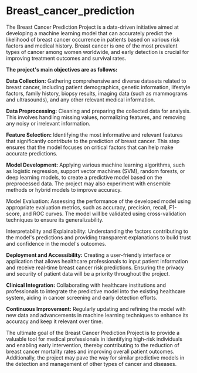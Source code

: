 # Breast_cancer_prediction

The Breast Cancer Prediction Project is a data-driven initiative aimed at developing a machine learning model that can accurately predict the likelihood of breast cancer occurrence in patients based on various risk factors and medical history. Breast cancer is one of the most prevalent types of cancer among women worldwide, and early detection is crucial for improving treatment outcomes and survival rates.

**The project's main objectives are as follows:**

**Data Collection:** Gathering comprehensive and diverse datasets related to breast cancer, including patient demographics, genetic information, lifestyle factors, family history, biopsy results, imaging data (such as mammograms and ultrasounds), and any other relevant medical information.

**Data Preprocessing:** Cleaning and preparing the collected data for analysis. This involves handling missing values, normalizing features, and removing any noisy or irrelevant information.

**Feature Selection:** Identifying the most informative and relevant features that significantly contribute to the prediction of breast cancer. This step ensures that the model focuses on critical factors that can help make accurate predictions.

**Model Development:** Applying various machine learning algorithms, such as logistic regression, support vector machines (SVM), random forests, or deep learning models, to create a predictive model based on the preprocessed data. The project may also experiment with ensemble methods or hybrid models to improve accuracy.

Model Evaluation: Assessing the performance of the developed model using appropriate evaluation metrics, such as accuracy, precision, recall, F1-score, and ROC curves. The model will be validated using cross-validation techniques to ensure its generalizability.

Interpretability and Explainability: Understanding the factors contributing to the model's predictions and providing transparent explanations to build trust and confidence in the model's outcomes.

**Deployment and Accessibility:** Creating a user-friendly interface or application that allows healthcare professionals to input patient information and receive real-time breast cancer risk predictions. Ensuring the privacy and security of patient data will be a priority throughout the project.

**Clinical Integration:** Collaborating with healthcare institutions and professionals to integrate the predictive model into the existing healthcare system, aiding in cancer screening and early detection efforts.

**Continuous Improvement:** Regularly updating and refining the model with new data and advancements in machine learning techniques to enhance its accuracy and keep it relevant over time.

The ultimate goal of the Breast Cancer Prediction Project is to provide a valuable tool for medical professionals in identifying high-risk individuals and enabling early intervention, thereby contributing to the reduction of breast cancer mortality rates and improving overall patient outcomes. Additionally, the project may pave the way for similar predictive models in the detection and management of other types of cancer and diseases.

